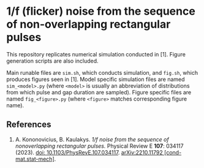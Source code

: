 # 1/f (flicker) noise from the sequence of non-overlapping rectangular pulses

This repository replicates numerical simulation conducted in [1]. Figure
generation scripts are also included.

Main runable files are `sim.sh`, which conducts simulation, and `fig.sh`,
which produces figures seen in [1]. Model specific simulation files are
named `sim_<model>.py` (where `<model>` is usually an abbreviation of
distributions from which pulse and gap duration are sampled). Figure
specific files are named `fig_<figure>.py` (where `<figure>` matches
corresponding figure name).

## References

1. A. Kononovicius, B. Kaulakys. *1/f noise from the sequence of
   nonoverlapping rectangular pulses.* Physical Review E **107**: 034117
   (2023). [doi:
   10.1103/PhysRevE.107.034117](https://doi.org/10.1103/PhysRevE.107.034117).
   [arXiv:2210.11792
   [cond-mat.stat-mech]](https://arxiv.org/abs/2210.11792).
